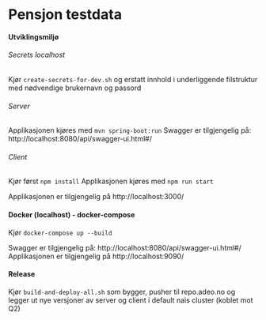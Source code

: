 # Pensjon testdata


#### Utviklingsmiljø

###### Secrets localhost
Kjør `create-secrets-for-dev.sh` og erstatt innhold i underliggende filstruktur med nødvendige brukernavn og passord

###### Server
Applikasjonen kjøres med `mvn spring-boot:run`
Swagger er tilgjengelig på: http://localhost:8080/api/swagger-ui.html#/

###### Client
Kjør først `npm install`
Applikasjonen kjøres med `npm run start`

Applikasjonen er tilgjengelig på http://localhost:3000/

#### Docker (localhost) - docker-compose
Kjør `docker-compose up --build`

Swagger er tilgjengelig på: http://localhost:8080/api/swagger-ui.html#/
Applikasjonen er tilgjengelig på http://localhost:9090/

#### Release
Kjør `build-and-deploy-all.sh` som bygger, pusher til repo.adeo.no og legger ut nye versjoner av server 
og client i default nais cluster (koblet mot Q2) 

